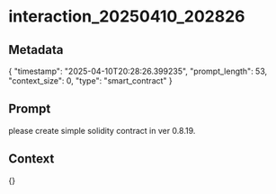 # interaction_20250410_202826

## Metadata
{
  "timestamp": "2025-04-10T20:28:26.399235",
  "prompt_length": 53,
  "context_size": 0,
  "type": "smart_contract"
}

## Prompt
please create simple solidity contract in ver 0.8.19.

## Context
{}
